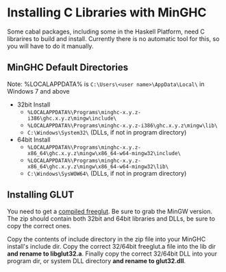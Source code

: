 # Installing C Libraries with MinGHC

Some cabal packages, including some in the Haskell Platform, need C librarires to build and install.  Currently there is no automatic tool for this, so you will have to do it manually.

## MinGHC Default Directories
Note: %LOCALAPPDATA% is `C:\Users\<user name>\AppData\Local\` in Windows 7 and above
- 32bit Install
  - `%LOCALAPPDATA%\Programs\minghc-x.y.z-i386\ghc.x.y.z\mingw\include\`
  - `%LOCALAPPDATA%\Programs\minghc-x.y.z-i386\ghc.x.y.z\mingw\lib\`
  - `C:\Windows\System32\` (DLLs, if not in program directory)
- 64bit Install
  - `%LOCALAPPDATA%\Programs\minghc-x.y.z-x86_64\ghc.x.y.z\mingw\x86_64-w64-mingw32\include\`
  - `%LOCALAPPDATA%\Programs\minghc-x.y.z-x86_64\ghc.x.y.z\mingw\x86_64-w64-mingw32\lib\`
  - `C:\Windows\SysWOW64\` (DLLs, if not in program directory)


## Installing GLUT

You need to get a [compiled freeglut](http://www.transmissionzero.co.uk/software/freeglut-devel/). Be sure to grab the MinGW version.  The zip should contain both 32bit and 64bit libraries and DLLs, be sure to copy the correct ones.

Copy the contents of include directory in the zip file into your MinGHC install's include dir.  Copy the correct 32/64bit freeglut.a file into the lib dir **and rename to libglut32.a**.  Finally copy the correct 32/64bit DLL into your program dir, or system DLL directory **and rename to glut32.dll**.




